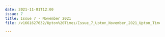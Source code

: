 ```yaml
---
date: 2021-11-01T12:00
issue: 7
title: Issue 7 - November 2021
file: /v1661627632/Upton%20Times/Issue_7_Upton_November_2021_Upton_Times_v1_A4_Web_f9clc2.pdf

---
```

